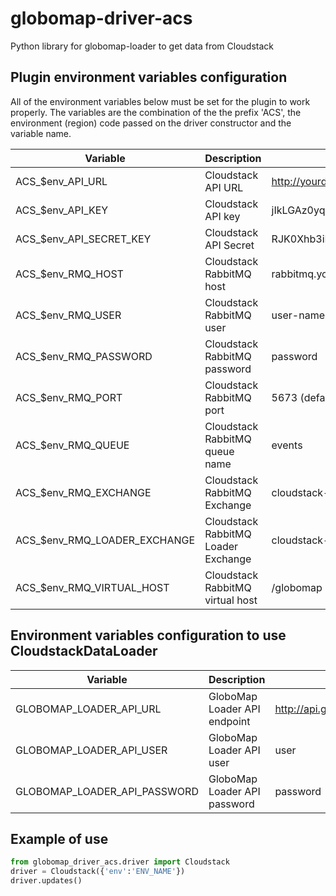 # globomap-driver-acs
Python library for globomap-loader to get data from Cloudstack

## Plugin environment variables configuration
All of the environment variables below must be set for the plugin to work properly.
The variables are the combination of the the prefix 'ACS', the environment (region)
code passed on the driver constructor and the variable name.

| Variable                    |  Description                    | Example                                      |
|-----------------------------|---------------------------------|----------------------------------------------|
| ACS_$env_API_URL            | Cloudstack API URL              | http://yourdomain.cloudstack:8080/api/client |
| ACS_$env_API_KEY            | Cloudstack API key              | jIkLGAz0yqbJC15lS_XqHKRPZXI8M6               |
| ACS_$env_API_SECRET_KEY     | Cloudstack API Secret           | RJK0Xhb3iMwrIUIxJ3T7jL5fFrG14b               |
| ACS_$env_RMQ_HOST           | Cloudstack RabbitMQ host        | rabbitmq.yourdomain.cloudstack               |
| ACS_$env_RMQ_USER           | Cloudstack RabbitMQ user        | user-name                                    |
| ACS_$env_RMQ_PASSWORD       | Cloudstack RabbitMQ password    | password                                     |
| ACS_$env_RMQ_PORT           | Cloudstack RabbitMQ port        | 5673 (default value)                         |
| ACS_$env_RMQ_QUEUE          | Cloudstack RabbitMQ queue name  | events                                       |
| ACS_$env_RMQ_EXCHANGE       | Cloudstack RabbitMQ Exchange    | cloudstack-events (default value)            |
| ACS_$env_RMQ_LOADER_EXCHANGE| Cloudstack RabbitMQ Loader Exchange| cloudstack-globomap-loader                |
| ACS_$env_RMQ_VIRTUAL_HOST   | Cloudstack RabbitMQ virtual host| /globomap                                    |

## Environment variables configuration to use CloudstackDataLoader
| Variable                       |  Description                    | Example                                      |
|--------------------------------|---------------------------------|----------------------------------------------|
| GLOBOMAP_LOADER_API_URL        | GloboMap Loader API endpoint    | http://api.globomap.loader.domain.com:8080   |
| GLOBOMAP_LOADER_API_USER       | GloboMap Loader API user        | user                                         |
| GLOBOMAP_LOADER_API_PASSWORD   | GloboMap Loader API password    | password                                     |


## Example of use

```python
from globomap_driver_acs.driver import Cloudstack
driver = Cloudstack({'env':'ENV_NAME'})
driver.updates()
```
